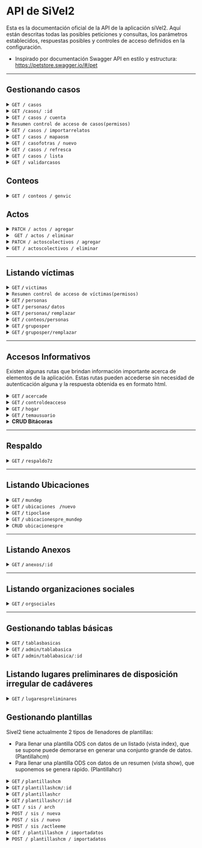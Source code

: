 # API de SiVel2
Esta es la documentación oficial de la API de la aplicación siVel2. Aquí están descritas todas las posibles peticiones y consultas, los parámetros establecidos, respuestas posibles y controles de acceso definidos en la configuración. 
- Inspirado por documentación Swagger API en estilo y estructura: https://petstore.swagger.io/#/pet
------------------------------------------------------------------------------------------

## Gestionando casos 

<details>
 <summary><code>GET / casos</code></summary>

Un usuario puede consumir de la API tanto las generalidades básicas de un conjunto de casos, como también un caso con todos los detalles del mismo.  Esta API está siendo utilizada para el reporte de casos en la aplicación pero igualmente esta siendo consumida por servicios como mapas y reportes completos de informes en planillas. Se puede generar reportes en diferentes formatos: JSON, XRLAT (XML) y HTML..

##### Parámetros

> Filtro avanzado:

> | Parámetro    | Tipo y Accesos                   | Ejemplo	  | 
> |---------------|-----------------------------------|---------------------------------------------------------------------|
> | `:departamento_id`         | Integer / CP / AUT      | Departamento es Cauca: `filtro[departamento_id]=17`
> | `:municipio_id`         |Integer  / CP / AUT      | Municipio es Popayán: `filtro[municipio_id]=46` 
> | `:clase_id`         |Integer / CP / AUT          | Centro Poblado es Puelenje: `filtro[clase_id]=1959`
> | `:fechaini`         |String / CP / AUT       | Fecha de inicio es el 1 de Enero de 2018: `filtro[fechaini]=2018-01-01`
> | `:fechafin`         |String / CP  / AUT      | Fecha final es el 6 de Julio de 2019: `filtro[fechafin]=2019-07-06`
> | `:categoria_id`         |Integer / CP / AUT       | Tipificación es Tortura: `filtro[categoria_id]=12`
> | `:nombres`         |String / CP / AUT        | Nombres de vícitma es Luis Alejandro:  `filtro[nombres]=Luis Alejandro`
> | `:apellidos`         |String / CP / AUT     | Apellidos de víctima es Cruz Lopez:  `filtro[apellidos]=Cruz Lopez`
> | `:sexo`         |String / CP / AUT      |Sexo es masculino: `filtro[sexo]=M`
> | `:rangoedad_id`         |Integer / CP       | Rango de edad es de los 16 a los 25 años: `filtro[rangoedad_id]=2`
> | `:descripcion`         |String / CP / AUT      | Descripción de los hechos es "Descripcion de ejemplo": `filtro[descripcion]=Descripcion de ejemplo`
> | `:sectorsocial_id`         |Integer / CP       | Sector social es campesino: `filtro[sectorsocial_id]=1`
> | `:codigo`         |Integer / CP / AUT      | Los casos con códigos 6000 y 7000: `filtro[codigo]=6000+7000`
> | `:presponsable_id`         |Integer / AUT     | Presunto Responsable es Guerrila: `filtro[presponsable_id]=25` 
> | `:victimacol`         | String / AUT     | Victima colectiva es Primera línea: `filtro[victimacol]=Primera línea`
> | `:rangoedad_id`         |Integer / AUT     | Rango edad es De 0 a 15 Años: `filtro[rangoedad_id]=1`  
> | `:organizacion_id`         |Integer / AUT     | Organización es Campesina: Años : `filtro[organizacion_id]=1`    
> | `:profesion_id`         |Integer / AUT     |Profesión es MÉDICO/A: `filtro[profesion_id]=3` 
> | `:usuario_id`         |Integer / AUT     |El usuario es Alejandro Cruz: `filtro[usuario_id]=3`      
> | `:fechaingini`         |String / AUT     |Casos creados en 2018-01-01 o después : `filtro[usuario_id]=2018-01-01`      
> | `:fechaingfin`         |String / AUT     |Casos creados en 2018-01-01 o antes : `filtro[usuario_id]=2018-01-01`   
> | `:contexto_id`         |Integer / AUT     |El contexto es Proceso judicial: `filtro[contexto_id]=106`   
> | `:contextovictima_id`         |Integer / AUT     |El contexto de víctima es Falso positivo: `filtro[contextovictima_id]=1`  
> | `:orientacionsexual`         |String / AUT     |La orientación sexual es Heterosexual: `filtro[contextovictima_id]=H`                                          
> | `:inc_casoid`         |Integer / AUT     |Incluir la identificación del caso en el reporte: `filtro[inc_casid]=1`  
> | `:inc_fecha`         |Integer / CP / AUT     |Incluir la fecha del caso en el reporte: `filtro[inc_casoid]=1`  
> | `:inc_ubicaciones`         |Integer / CP / AUT     |Incluir las ubicaciones del caso: `filtro[inc_ubicaciones]=1`
> | `:inc_presponsables`         |Integer / CP / AUT     |Incluir los presuntos responsables del caso en el reporte: `filtro[inc_presponsables]=1`    
> | `:inc_tipificacion`         |Integer / CP / AUT     |Incluir la tipificación del caso en el reporte: `filtro[inc_tipificacion]=1`  
> | `:inc_victimas`         |Integer / CP / AUT     |Incluir las víctimas del caso en el reporte: `filtro[inc_victimas]=1`  
> | `:inc_victimacol`         |Integer / AUT     |Incluir las víctimas colectivas del caso en el reporte: `filtro[inc_victimacol]=1`  
> | `:inc_memo`         |Integer / CP / AUT     |Incluir la descripción del caso en el reporte: `filtro[inc_memo]=1`  
> | `:orden`         |Integer / CP / AUT     | los casos se ordenaran según su ubicación: `filtro[orden]=ubicacion` 
Los datos geográficos están disponibles en Internet (busque DIVIPOLA) o en SQL en las fuentes de SIVeL en el archivo datos-geo-col.sql.

Siglas de control de acceso: 
- CP: Consulta pública
- AUT: Usuario autenticado

Esta misma ruta es empleada por SIVeL 2 para los reportes de casos en JSON y XRLAT, lo cual también hay parámetro para especificarlo:
> Formato:
	formato_salida: [html, json, xml] 
	

##### Respuestas

> | código http    | tipo de contenido                     | respuesta                                                          |
> |---------------|-----------------------------------|---------------------------------------------------------------------|
> | `200`         | `application/html;charset=UTF-8` / `application/json;charset=UTF-8` `application/xml;charset=UTF-8`        | Página html / Objeto JSON / Reporte XML  
> | `400`         |Error        | (Bad Request) Los datos enviados son incorrectos o hay datos obligatorios no enviados
> | `401`         | Error        | (Unauthorized) No hay autorización para llamar al servicio
> | `404`         | Error`        | (NotFound) No se encontró información
> | `500`         | Error        | Error en servidor                                                   |

##### Ejemplo cURL

> ```javascript
>  curl -X GET http://nodos.pasosdejesus.org:2400/sivel2/casos.html?filtro[q]=&filtro[departamento_id]=17&filtro[municipio_id]=1152&filtro[clase_id]=&filtro[inc_ubicaciones]=0&filtro[inc_ubicaciones]=1&filtro[orden]=ubicacion&filtro[fechaini]=&filtro[fechafin]=&filtro[inc_fecha]=0&filtro[inc_fecha]=1&filtro[presponsable_id][]=&filtro[inc_presponsables]=0&filtro[inc_presponsables]=1&filtro[inc_tipificacion]=0&filtro[inc_tipificacion]=1&filtro[nombres]=&filtro[apellidos]=&filtro[inc_victimas]=0&filtro[inc_victimas]=1&filtro[sexo]=&filtro[orientacionsexual]=&filtro[rangoedad_id]=&filtro[sectorsocial_id]=&filtro[organizacion_id]=&filtro[profesion_id]=&filtro[victimacol]=&filtro[inc_victimacol]=0&filtro[inc_victimacol]=1&filtro[descripcion]=&filtro[inc_memo]=`application/html;charset=UTF-8` / `application/json;charset=UTF-8` `application/xml;charset=UTF-8``application/html;charset=UTF-8` / `application/json;charset=UTF-8` `application/xml;charset=UTF-8`0&filtro[inc_memo]=1&filtro[conetiqueta1]=true&filtro[etiqueta1]=&filtro[conetiqueta2]=true&filtro[etiqueta2]=&filtro[usuario_id]=&filtro[fechaingini]=&filtro[fechaingfin]=&filtro[codigo]=&filtro[inc_casoid]=0&filtro[inc_casoid]=1&filtro[paginar]=0&filtro[paginar]=1&filtro[disgenera]=reprevista.html&idplantilla=reprevista&formato=html&formatosalida=html&commit=Enviar
> ```
##### Ejemplos de respuestas
- HTML:

	[896](#)

	Enero 16/2001

	DEPARTAMENTO: CAUCA  
	MUNICIPIO: SANTANDER DE QUILICHAO

	Cuatro hombres fueron asesinados en la zona urbana y rural de este municipio, en el cual hay presencia paramilitar y guerrillera.

	  
	Presunto Responsable: SIN INFORMACIÓN  
	  
	VIOLENCIA POLÍTICO SOCIAL  
	Asesinato por Persecución Política  
	  
	ERICK ALFREDO POPO AMU  
	LUIS ALFONSO IBARRA OSPINA  
	MILTON CESAR RESTREPO CAMPO  
	NORBERTO BALANTA FIGUEROA  

	----------

	[1039](#)

	Febrero 01/2001

	DEPARTAMENTO: CAUCA  
	MUNICIPIO: SANTANDER DE QUILICHAO

	Paramilitares de las AUC que se transportaban en motocicletas, portando armas de largo y corto alcance ejecutaron de varios impactos de arma de fuego a cuatro personas. Las víctimas fueron sacadas por la fuerza de sus viviendas y ejecutadas en presencia de sus familiares.

	  
	Presunto Responsable: POLO ESTATAL - AUC  
	  
	VIOLACIONES A LOS DERECHOS HUMANOS  
	Ejecución Extrajudicial por Persecución Política  
	INFRACCIONES AL DIH  
	Homicidio Intencional De Persona Protegida por Personas  
	  
	RAMIRO SANDOVAL MINA - CAMPESINO  
	JOSE ELCIDES CARABALI SANDOVAL - CAMPESINO  
	ASNORALDO CARABALI SANDOVAL - CAMPESINO  
	CARLOS EDUARDO ORTIZ LUCUMI - CAMPESINO
	
- JSON
Para mostrar un reporte JSON de varios casos, se ha optado por solo mostrar algunas generalidades o elementos básicos del caso como lo son:

	- latitud: decimal para sistema de proyección WGS84.

	- longitud: decimal para sistema de proyección WGS84.

	- titulo: Título del caso.

	- fecha: Fecha del caso.
	
	```json
	{
		"896":{"latitud":"3.0133211225242484","longitud":"-76.48676928148937","fecha":"2001-01-16"},
		"1039":{"latitud":"3.0131201235660483","longitud":"-76.48710295521055","fecha":"2001-02-01"}
	}
	```
- XML (Xrlat)
SIVeL 2 mostrará el reporte completo siguiendo el docmuneto DTD ubicado en [http://sincodh.pasosdejesus.org/relatos/relatos-098.dtd](http://sincodh.pasosdejesus.org/relatos/relatos-098.dtd)
	```xml
	<relatos>
		<relato>
			Información del relato...
		</relato>
		<relato>
			Información del relato...
		</relato>
	</relatos>
	```
</details>

<details>
 <summary><code>GET /casos/ :id </code></summary>

##### Parámetro

> | nombre            |  tipo     | tipo de dato      | descripción                         |
> |-------------------|-----------|----------------|-------------------------------------|
> | `id` |  requerido | Integer   | El identificador específico del caso        |

Para conusltar un caso en detalle, SIVeL 2 proporciona los formatos html, json y xrlat (xml). Las rutas de estas vistas se obtienen al agregar la extensión correspondiente al final de  sivel2/casos/id.[extensión]. Para el caso de la extensión JSON. SIVeL 2 responde con los detalles del caso con un objeto JSON con una sola propiedad caso cuyo valor es un objeto con las propiedades:

id: Identificación, titulo: título del caso, hechos: Descripción o memo del caso, fecha, hora, departamento principal, municipio principal, centro_poblado principal, presponsables: un objeto que puede tener varios ítems, uno por presunto responsable, la propiedad de cada uno será la identificación del presunto responsable y su valor será el nombre víctimas: un objeto que puede tener varios ítems, uno por víctima individual del caso, la propiedad de cada uno será la identificación de la víctima y su valor será los nombres de la víctima seguido de un espacio y los apellidos.
##### Respuestas

> | código http   | tipo de contenido                     | respuesta                                                          |
> |---------------|-----------------------------------|---------------------------------------------------------------------|
> | `200`         | `application/html;charset=UTF-8` / `application/json;charset=UTF-8` `application/xml;charset=UTF-8`        | página html  / Objeto JSON / Reporte XML                                                    |
> | `400`         | `application/json`                | `{"code":"400","message":"Bad Request"}`                            |

##### Ejemplo cURL

> ```javascript
>  curl -X GET http://nodos.pasosdejesus.org:2400/sivel2/casos/896
> ```

##### Ejemplos de respuestas
- JSON
```json
{"caso":
  {"id":129,
   "titulo":"aaa",
   "hechos":"En su informe anual sobre la situación de derechos humanos en Colombia, la Oficina del Alto Comisionado de la ONU para este temcurl -X GETa, que actualmente está a cargo de la expresidenta chilena Michelle Bachelet, sostiene que en el 2018 el homicidio aumentó en el 49 por ciento de los municipios y llama la atención sobre la persistencia de los altos niveles de impunidad en este tema.",
   "fecha":"2019-08-05",
   "hora":"6  pm",
   "departamento":"CALDAS",
   "municipio":"PALESTINA",
   "centro_poblado":"CARTAGENA",
   "presponsables":
     [{"id":5,"nombre":"ARMADA"}],
   "victimas":[{"105":"aaa bbb"}]
  }
}
```
- XML
Para el caso de XRLAT sí se presenta un informe detallado del caso en formato xml y se descarga automáticamente en un archivo llamado [id].xrlat
</details>

<details>
 <summary><code>GET / casos / cuenta</code></summary>
 
Trae conteo de casos en un intervalo de fechas. Ruta para poder obtener mediante un arreglo el número total de casos por fecha y por departamento.

##### Parámetros

> | nombre            |  tipo     | tipo de dato      | descripción                         |
> |-------------------|-----------|----------------|-------------------------------------|
> | `fechaini` |  Requerido | String   | Fecha inicial de la cuenta        |
> | `fechafin` |  Requerido | String   | Fecha final de la cuenta        |

##### Respuestas

> | código http   | tipo de contenido                     | respuesta                                                          |
> |---------------|-----------------------------------|---------------------------------------------------------------------|
> | `200`         | `text/json;charset=UTF-8`        | Objeto JSON                                                     |
> | `400`         | `application/json`                | `{"code":"400","message":"Bad Request"}`                            |

##### Ejemplo cURL

> ```javascript
>  curl -X GET http://nodos.pasosdejesus.org:2400/sivel2/casos/cuenta?[fechaini]='2001-01-01'&[fechafin]='2020-06-30'
> ```
##### Ejemplo de respuesta
```json
{
  fecha: "2001-01-01", 
  departamento: "CAUCA", 
  count: "45"
}
```
De esta forma vienen especificados lo objetos para todas las fechas dentro del rango y todos los departamentos. Es obligatorio especificar los parámetros de fecha inicial y fecha final, además si el caso no tiene ubicación, este entrará a sumar en el conteo de esa fecha con departamento nulo.
</details>

 <details>
 <summary><code>Resumen control de acceso de casos</code><code>(permisos)</code></summary>
 
 -  Consulta pública:
	 - Consultar hasta 2000 registros en la API (puede usar los filtros para disminuir el número de registros)
	 - Consultar un caso en formato HTML, JSON y XML
	 - Buscar casos con los parámetros limitados a la consulta pública
	 - Contar casos
 - Usuario autenticado
	 - Consulta listado de casos ilimitado
	 - Consultar un caso en formato HTML, JSON y XML
	 - Buscar casos con los parámetros para usuario autenticado
	 -  Contar casos
- Usuario autenticado como observador u operador sin grupo:
	- Refrescar casos
	- No puede crear un nuevo caso
	- Leer un caso
	- Cambiar etiquetas de un caso
- Usuario con grupo observador parte casos:
	- Mostrar y leer un caso 
- Usuario operador analista de casos:
	- Leer un caso
	- Crear un caso
	- Editar y actualizar un caso
	- Eliminar un caso
	- Refrescar un caso
- Usuario con rol administrador:
	- Todos los permisos de gestionar casos
</details>

<details>
 <summary><code>GET / casos / importarrelatos</code></summary>

Ruta utilizada para acceder a la vista de importación de relatos.

##### Ejemplo url
> ```javascript
>  curl -X GET http://nuevo.nocheyniebla.org:3400/sivel2/casos/importarrelatos"
> ```

##### Ejemplo de respuestas
La respuesta es una página HTML con un formulario que te permite seleccionar el archivo de relatos que desea importar

##### Control de Acceso
Únicamente pueden importar relatos usuarios autenticados con rol administrador. 
 </details>

<details>
 <summary><code>GET / casos / mapaosm </code></summary>

Ruta utilizada para acceder a la vista del mapa de casos de Open Street Map.
##### Parámetros 
fechaini: String, fecafin: String, departamento_id: integer, categoria_id: integer, presponsable_id: integer

##### Ejemplo url
> ```javascript
>  curl -X GET http://nuevo.nocheyniebla.org:3400/sivel2/casos/mapaosm"
> ```

##### Ejemplo de respuestas
La respuesta es una página HTML con un mapa que te permite visualizar los casos a través de marcadores con la longitud y latitud de la ubicación principal del caso. 

##### Control de Acceso
Cualquier usuario autenticado puede acceder a casos mapaosm.  
 </details>

<details>
 <summary><code>GET / casofotras / nuevo</code></summary>

Ruta utilizada para crear un registro de sivel2_gen_casofotra para el caso que recibe por parámetro caso_id. Pone valores simples en los casos requeridos.

##### Parámetros 
caso_id: integer
##### Ejemplo url
> ```javascript
>  curl -X GET http://nuevo.nocheyniebla.org:3400/sivel2/casofotras/nuevo?caso_id=1365"
> ```

##### Ejemplo de respuestas
Las respuestas pueden ser en JS, JSON y HTML y retornan el identificador del nuevo registro de casofotra creado

##### Control de Acceso
Únicamente pueden eliminar actos colectivos usuarios autenticados con rol administrador y con rol operador perteneciente a grupo analista de casos.
 </details>

<details>
 <summary><code>GET / casos / refresca</code></summary>

Ruta utilizada para refrescar el listado de casos existentes.

##### Ejemplo url
> ```javascript
>  curl -X GET http://nuevo.nocheyniebla.org:3400/sivel2/casos/refresca"
> ```

##### Ejemplo de respuestas
La respuesta es una página HTML y con el mensaje de éxito "Listado de Casos refrescado" con fecha y hora de la acción.

##### Control de Acceso
Únicamente pueden refrescar el listado de casos los usuarios autenticados con rol administrador y con rol operador perteneciente a grupo analista de casos.
 </details>

<details>
 <summary><code>GET / casos / lista</code></summary>

Ruta utilizada para listar ubicaciones según parámetro de tabla que puede ser departamento, municipio o clase.

##### Ejemplo url
> ```javascript
>  curl -X GET http://nuevo.nocheyniebla.org:3400/sivel2/casos/lista?tabla="departamento"&id_pais=170
> ```

##### Ejemplo de respuestas
La respuesta es una página HTML y con el listado de ubicaciones según los parámetros establecidos.

##### Control de Acceso
Únicamente pueden refrescar el listar, usuarios autenticados con rol administrador y con rol operador perteneciente a grupo analista de casos.
 </details>

<details>
 <summary><code>GET / validarcasos</code></summary>

Ruta utilizada para validar casos existentes, es un reporte de validaciones realizadas para verificar coherencia en los datos según el memo, fechas. ubicaciones, etc. 

##### Ejemplo url
> ```javascript
>  curl -X GET http://nuevo.nocheyniebla.org:3400/sivel2/validarcasos
> ```

##### Ejemplo de respuestas
La respuesta es una página HTML y con el reporte de validaciones.

##### Control de Acceso
Únicamente pueden acceder a validarcasos usuarios autenticados con rol administrador y con rol operador perteneciente a grupo analista de casos.
 </details> 

## Conteos 
<details>
 <summary><code>GET / conteos / genvic</code></summary>

Ruta utilizada para listar ubicaciones según parámetro de tabla que puede ser departamento, municipio o clase.

##### Ejemplo url
> ```javascript
>  curl -X GET http://nuevo.nocheyniebla.org:3400/sivel2/conteos/genvic
> ```

##### Ejemplo de respuestas
La respuesta es una página HTML 

##### Control de Acceso
Únicamente puede realizar esta petición un usuario autenticado con rol administrador y con rol operador perteneciente a grupo analista de casos.
 </details>

## Actos 
<details>
 <summary><code>PATCH / actos / agregar</code></summary>

Ruta utilizada para agregar actos dentro de la creación de un caso, actualmente no puede ser utilizada externamente del formulario de casos, sin embargo están establecidos permisos específicos para hacer uso del método.

##### Parámetros 
Sivel2Gen::Acto(id_presponsable: integer, id_categoria: integer, id_persona: integer, id_caso: integer, created_at: datetime, updated_at: datetime, id: integer)
##### Control de Acceso
Únicamente pueden crear actos usuarios autenticados con rol administrador y con rol operador perteneciente a grupo analista de casos.

 </details>
<details>
 <summary><code> GET / actos / eliminar</code></summary>

Ruta utilizada para eliminar actos dentro de la creación de un caso, actualmente no puede ser utilizada externamente del formulario de casos, sin embargo están establecidos permisos específicos para hacer uso del método.

##### Parámetros 
id_acto: integer
##### Control de Acceso
Únicamente pueden eliminar actos usuarios autenticados con rol administrador y con rol operador perteneciente a grupo analista de casos.
</details>
 
<details>
 <summary><code>PATCH / actoscolectivos / agregar</code></summary>

Ruta utilizada para agregar actos colectivos dentro de la creación de un caso, actualmente no puede ser utilizada externamente del formulario de casos, sin embargo están establecidos permisos específicos para hacer uso del método.

##### Parámetros 
Sivel2Gen::Actocolectivo(id_presponsable: integer, id_categoria: integer, id_grupoper: integer, id_caso: integer, created_at: datetime, updated_at: datetime, id: integer)

##### Control de Acceso
Únicamente pueden crear actos colectivos usuarios autenticados con rol administrador y con rol operador perteneciente a grupo analista de casos.

 </details>
<details>
 <summary><code>GET / actoscolectivos / eliminar</code></summary>

Ruta utilizada para eliminar actos colectivos dentro de la creación de un caso, actualmente no puede ser utilizada externamente del formulario de casos, sin embargo están establecidos permisos específicos para hacer uso del método.

##### Parámetros 
id_actocolectivo: integer

##### Control de Acceso
Únicamente pueden eliminar actos colectivos usuarios autenticados con rol administrador y con rol operador perteneciente a grupo analista de casos.

</details>


------------------------------------------------------------------------------------------
## Listando víctimas 

<details>
 <summary><code>GET</code> <code><b>/</b></code> <code>victimas</code></summary>

##### Parámetros

> Filtro avanzado:

> | Parámetro    | Tipo y Accesos                   | Ejemplo	  | 
> |---------------|-----------------------------------|---------------------------------------------------------------------|
> | `:busid_caso`         | Integer / CP / AUT      | Víctimas en caso 154: `filtro[busid_caso]=154`
> | `:busfecha_caso_localizadaini`         |String  / AUT      |Fecha de inicio es el 1 de Enero:  `filtro[busfecha_caso_localizadaini]=2018-01-01`
> | `:busfecha_caso_localizadafin`         |String  / AUT      |Fecha de fin es el 31 de Enero:  `filtro[busfecha_caso_localizadafin]=2018-01-31`
> | `:busubicacion_caso`         |String / AUT       | Ubicación de caso de víctima es Caldas: `filtro[busubicacion_caso]=CALDAS`
> | `:busnombre`         |String / AUT        | Nombres de vícitma es Luis Alejandro:  `filtro[busnombre]=Luis Alejandro`
> | `:buspconsolidado_x`         |String / CP / AUT     | Incluir categoría de violencia x:  `filtro[buspconsolidado_x]=Si`
El último parámetros se remplaza x por un número cualqueira de identificación de la tabla siel2_gen_pconsolidado, pudiendo así filtrar según las opciones: Si, No y Todos

Siglas de control de acceso: 
- AUT: Usuario autenticado

La respuesta a esta petición es un reporte html de casos por víctima, donde aparece la información en las columnas: Id caso, Fecha, Ubicación, Víctima, Cada categoría de violencia, nombres de presuntos responsables del caso, ids de presuntos responsables caso 
	

##### Respuestas

> | código http    | tipo de contenido                     | respuesta                                                          |
> |---------------|-----------------------------------|---------------------------------------------------------------------|
> | `200`         | `application/html;charset=UTF-8` / `application/json;charset=UTF-8` `application/xml;charset=UTF-8`        | Página html / Objeto JSON / Reporte XML  
> | `400`         |Error        | (Bad Request) Los datos enviados son incorrectos o hay datos obligatorios no enviados
> | `401`         | Error        | (Unauthorized) No hay autorización para llamar al servicio
> | `404`         | Error`        | (NotFound) No se encontró información
> | `500`         | Error        | Error en servidor                                                   |

##### Ejemplo cURL

> ```javascript
>  curl -X GET http://rbd.nocheyniebla.org:3400/sivel2/victimas?filtro[busid_caso]=&filtro[busfecha_caso_localizadaini]=&filtro[busfecha_caso_localizadafin]=&filtro[busubicacion_caso]=&filtro[busnombre]=Juan&filtro[buspconsolidado_1]=Si&filtro[buspconsolidado_2]=Todos&filtro[buspconsolidado_3]=Todos&filtro[buspconsolidado_4]=Todos&filtro[buspconsolidado_5]=Todos&filtro[buspconsolidado_6]=Todos&filtro[buspconsolidado_7]=Todos&filtro[buspconsolidado_8]=Todos&filtro[buspconsolidado_9]=Todos&filtro[buspconsolidado_10]=Todos&filtro[buspconsolidado_11]=Todos&filtro[buspconsolidado_12]=Todos&filtro[buspconsolidado_13]=Todos&filtro[buspconsolidado_14]=Todos&filtro[buspconsolidado_15]=Todos&filtro[buspconsolidado_16]=Todos&filtro[buspconsolidado_17]=Todos&filtro[buspconsolidado_18]=Todos&filtro[buspconsolidado_19]=Todos&filtro[buspconsolidado_20]=Todos&filtro[buspconsolidado_21]=Todos&filtro[buspconsolidado_22]=Todos&filtro[buspconsolidado_23]=Todos&filtro[buspconsolidado_24]=Todos&filtro[buspconsolidado_25]=Todos&filtro[buspconsolidado_26]=Todos&filtro[buspconsolidado_27]=Todos&filtro[buspconsolidado_28]=Todos&filtro[buspconsolidado_29]=Todos&filtro[buspconsolidado_30]=Todos&filtro[buspconsolidado_31]=Todos&filtro[buspconsolidado_32]=Todos&filtro[buspconsolidado_129]=Todos&filtro[buspconsolidado_130]=Todos&filtro[buspconsolidado_131]=Todos&filtrar=Filtrar&filtro[disgenera]=
> ```
##### Ejemplos de respuestas
- HTML:

	![enter image description here](https://github.com/alejocruzrcc/sivel2/blob/img-victimas/doc/imagenes/victimashtml.png)
	
	
- JSON
Para mostrar un reporte JSON de varias víctimas, se ha optado por solo mostrar algunas generalidades o elementos básicos de la víctima como lo son:

	- id_persona: identificador de la persona, tabla sip_persona a la que pertenece la víctima.

	- id_caso: identificador del caso al cual pertenece la víctima.

	- hijos: número de hijos de la víctima.

	- id_profesion: identificación de la tabla sivel2_gen_profesion de la profesión que tiene la vćitima.
	- id_rangoedad: identificación de la tabla sivel2_gen_rangoedad a la cual pertenece el rango de edad de la víctima
	- id_filiacion: identificación de la filiación política de la víctima.
	- id_sectorsocial: identificación del sector social de la víctima
	- id_organizacion: identificiación de la organización a la cual pertenece la víctima
	- id_vinculoestado: identificación del vínculo con el estado que tiene la víctima
	- organizacionarmada: Organización armada a la que pertenece la víctima
	- anotaciones: anotaciones sobre la víctima
	- id_etnia: identificación de la etnia de la víctima
	- id_iglesia: identificación de la iglesia de la víctima
	- orientacionsexual: Orientación sexual de la víctima
	
	```json
	[{"id_persona":326,"id_caso":932,"hijos":null,"id_profesion":22,"id_rangoedad":4,"id_filiacion":10,"id_sectorsocial":15,"id_organizacion":16,"id_vinculoestado":38,"organizacionarmada":35,"anotaciones":"","id_etnia":1,"id_iglesia":1,"orientacionsexual":"S","created_at":"2020-07-23T16:10:57.041-05:00","updated_at":"2020-07-23T16:11:28.060-05:00","id":246}]
	```
</details>

<details>
 <summary><code>Resumen control de acceso de víctimas</code><code>(permisos)</code></summary>
 
 -  Consulta pública:
	 - No es posible consultar información de víctimas en la consulta pública
 - Usuario autenticado observador o sin grupo:
	 - Consulta listado de víctimas formato HTML, y JSON 
	 - Buscar víctimas con los parámetros del filtro
- Usuario operador analista de casos:
	- Listar víctimas
	- Buscar víctimas por filtro
	- Crear víctimas
	- Editar y actualizar víctimas en casos
	- Eliminar víctimas en caso
- Usuario con rol administrador:
	- Todos los permisos de gestionar las víctimas
</details>

<details>
 <summary><code>GET</code> <code><b>/</b></code> <code>personas</code></summary>

##### Parámetros

> Filtro avanzado:

> | Parámetro    | Tipo y Accesos                   | Ejemplo	  | 
> |---------------|-----------------------------------|---------------------------------------------------------------------|
> | `:busid`         | Integer / AUT      | Persona con id 145: `filtro[busid]=145`
> | `:busnombres`         |String  / AUT      |Nombre de persona es Alejandro:  `filtro[busnombres]=Alejandro`
> | `:busapellidos`         |String  / AUT      |Apellido de persona es Cruz  `filtro[busapellidos]=Cruz`
> | `:bussexo`         |String / AUT       | Sexo de persona es masculino: `filtro[bussexo]=M`
> | `:busnumerodocumento`         |String / AUT        |Número de documento de persona es 123456789:  `filtro[busnumerodocumento]=123456789`

Siglas de control de acceso: 
- AUT: Usuario autenticado

La respuesta a esta petición es un reporte HTML y JSON de las personas con los parámetros. 
	

##### Respuestas

> | código http    | tipo de contenido                     | respuesta                                                          |
> |---------------|-----------------------------------|---------------------------------------------------------------------|
> | `200`         | `application/html;charset=UTF-8` / `application/json;charset=UTF-8` `application/xml;charset=UTF-8`        | Página html / Objeto JSON / Reporte XML  
> | `400`         |Error        | (Bad Request) Los datos enviados son incorrectos o hay datos obligatorios no enviados
> | `401`         | Error        | (Unauthorized) No hay autorización para llamar al servicio
> | `404`         | Error`        | (NotFound) No se encontró información
> | `500`         | Error        | Error en servidor                                                   |

##### Ejemplo cURL

> ```javascript
>  curl -X GET http://rbd.nocheyniebla.org:3400/sivel2/personas?filtro[busid]=&filtro[busnombres]=Alejandro&filtro[busapellidos]=Cruz&filtro[bussexo]=S&filtro[busnumerodocumento]=123456789&filtrar=Filtrar
> ```
##### Ejemplos de respuestas
- JSON
Para mostrar un reporte JSON de varias víctimas, se ha optado por solo mostrar algunas generalidades o elementos básicos de la víctima como lo son:

	- id: identificador de la persona.
	- nombres: nombres de la persona.
	- apellidos: apellidos de la persona.
	- anionac: Año de nacimiento
	- mesnac: Mes de nacimiento
	- dianac: Día de nacimiento
	- numerodocumento: Número de documento
	- id_pais: Identificación del país de nacimiento
	- id_departamento: Identificación del departamento de nacimiento
	- id_municipio: Identificación del municipio de nacimiento
	- id_clase: Identificación del centro poblado de nacimiento
	
	```json
	[{"id":253110,"nombres":"Alejo","apellidos":"Cruz","anionac":1998,"mesnac":3,"dianac":5,"sexo":"S","numerodocumento":"104524","created_at":"2021-06-22T10:09:25.262-05:00","updated_at":"2021-06-22T10:09:25.262-05:00","id_pais":170,"nacionalde":null,"tdocumento_id":1,"id_departamento":null,"id_municipio":null,"id_clase":null}]
	```
</details>


<details>
 <summary><code>GET</code> <code><b>/</b></code> <code>personas</code><code><b>/</b></code> <code>datos</code></summary>
 
 Esta API permite traer datos de una persona organizado en un objeto JSON con los valores de id, nombres, apellidos, tipo de documento, numero de documento, sexo y fecha de nacimiento. Además si está autocompletando una persona de orgsocial persona agrega los campos de cargo y correo correspondiente.
 
##### Parámetros
Esta api recibe dos parámetros, uno obligatorio id_persona que es la identificación de la persona en la tabla sip_persona y otro parámetro opcional ac_orgsocial_persona con algún valor, cuando la persona hace parte de alguna organización social.  

El único formato de respuesta establecido es Json. 
##### Ejemplo cURL

> ```javascript
>  curl -X GET http://nuevo.nocheyniebla.org:3400/sivel2/personas/datos.json?id_persona=253262&ac_orgsocial_persona=1
> ```

##### Ejemplos de respuestas
```json
	{"id":253262,"nombres":"Luis Alejandro","apellidos":"Cruz Ordoñez","sexo":"M","tdocumento":"CC","numerodocumento": "1061769227","dianac": 16,"mesnac": 04,"anionac": 1994}
```
##### Control de acceso 
Para consumir esta API se manejan los mismo permisos establecidos para /personas
</details>

<details>
 <summary><code>GET</code> <code><b>/</b></code> <code>personas</code><code><b>/</b></code> <code>remplazar</code></summary>
 
 Esta API permite remplazar personas en la tabla víctimas de caso. Más especificamente verifica y si la persona asociada a la victima corresponde con  una persona dada, si ya existe se obtiene un mensaje "Ya existe esa persona en el caso" y sino se hace el remplazo correspondiente guardando los valores de la víctima. 
 
##### Parámetros
Esta api recibe dos parámetros requeridos obligatorios: d_persona que es la identificación de la persona en la tabla sip_persona y otro parámetro opcional ac_orgsocial_persona con algún valor, cuando la persona hace parte de alguna organización social.  

El único formato de respuesta establecido es Json. 
##### Ejemplo cURL

> ```javascript
>  curl -X GET http://nuevo.nocheyniebla.org:3400/sivel2/personas/remplazar?id_persona=94531&id_victima=98690```

##### Ejemplos de respuestas
Mensaje de ya existencia, o No layout correspondiente cuando se hace el remplazo 
##### Control de acceso 
Para esta ruta se manejan los mismo permisos establecidos para /personas
</details>

<details>
 <summary><code>GET</code> <code><b>/</b></code> <code>conteos/personas</code><code></code></summary>

Trae conteo demográfico de víctimas
Se ha construido también una ruta para poder obtener el número total de víctimas (personas individuales) en un intervalo de fechas con filtros especializados y de desagregación.
Los parámetros de del filtro iniciales son las fechas tal como se especifica a continuación:
##### Parámetros

> | nombre            |  tipo     | tipo de dato      | descripción                         |
> |-------------------|-----------|----------------|-------------------------------------|
> | `fechaini` |  Requerido | String   | Fecha inicial de la cuenta        |
> | `fechafin` |  Requerido | String   | Fecha final de la cuenta        |

Adicionalmente hay 10 criterios diferentes por los cuales es posible desagregar el conteo. Este se especifica en el parámetro "segun" por ejemplo:
> ```javascript
>  filtro[segun]=AÑO DE NACIMIENTO
>   ```
##### Parámetros desagregación (segun)

> | nombre            |  tipo     | tipo de dato      | descripción                         |
> |-------------------|-----------|----------------|-------------------------------------|
> | `AÑO DE NACIMIENTO` |  Requerido | String   | Año de nacimiento de la persona      |
> | `ETNIA` |  Requerido | String   | Etnia de la tabla víctima        |
> | `FILIACIÓN` |  Requerido | String   | Filiación política de la víctima|
> | `MES CASO` |  Requerido | String   | Mes del caso|
> | `ORGANIZACIÓN` |  Requerido | String   | Organización a la que pertenece la víctima|
> | `PROFESIÓN` |  Requerido | String   | Profesión de la víctima|
> | `RANGO DE EDAD` |  Requerido | String   | Rango de edad de la víctima|
> | `SECTOR SOCIAL` |  Requerido | String   | Sector social de la víctima|
> | `SEXO` |  Requerido | String   | Sexo de la persona |
> | `VINCULO CON EL ESTADO` |  Requerido | String   | Vínculo con el estado|

Además de dos filtros especializados por los cuales de puede expandir el conteo: Departamento y Municipio. Lugares geográficas de nacimiento de las víctimas asociadas mediante las tablas sip_departamento y sip_municipio respectivamente. El parámetro es booleano y se representa de la siguiente forma: 
> ```javascript
> filtro[departamento]=1
> ```
> ```javascript
> filtro[municipio]=1
> ```

##### Respuestas

> | código http   | tipo de contenido                     | respuesta                                                          |
> |---------------|-----------------------------------|---------------------------------------------------------------------|
> | `200`         | `text/html;charset=UTF-8`        | Status: ok. Página html                           |
> | `400`         | `application/html`                |  Bad Request   |

##### Ejemplo cURL

> ```javascript
>  curl -X GET http://rbd.nocheyniebla.org:3400/sivel2/conteos/personas?filtro[fechaini]=01/Ene/2000&filtro[fechafin]=31/Ene/2021&filtro[segun]=VÍNCULO CON EL ESTADO&filtro[departamento]=1&filtro[municipio]=0&commit=Contar
> ```
##### Ejemplo de respuesta
La respuesta es una tabla html en donde la primera columna es el criterio de desagregación, la segunda y tercera el filtro de geolocalización (departamento y/o municipio) y la última el número de las víctimas por fila. 
![enter image description here](https://github.com/alejocruzrcc/sivel2/blob/img-victimas/doc/imagenes/conteo_personas.png)

##### Control de acceso
Actualmente, cualquier usuario autenticado con cualquiera de los tres roles (Administrador, Directivo y Operador), puede realizar el conteo demográfico de las víctimas. Un usuario desde la consulta web pública o sin autenticarse no puede realizar el conteo. 
 </details>

<details>
 <summary><code>GET</code> <code><b>/</b></code> <code>gruposper</code></summary>

Para consumir los grupos de personas existentes en la aplicación, esta dispuesta esta ruta. Esta trae registros asociados al modelo Sip::Grupoper.
La estructura de los datos está dada por un objetos con dos propiedades: value, que es el nombre del grupo de personas e id, que es la identificación del grupo de personas. 

##### Parámetros
Es necesario fijar un parámetro en la ruta denominado "term",  que es usado también en autocompletación. Este es un string que va a buscar los grupos de personas que en su nombre contengan este valor.

El único formato de respuesta establecido es Json. 

##### Control de Acceso
Cualquier persona autenticada puede acceder a este recurso.
No disponible para consulta pública

##### Ejemplo cURL

> ```javascript
>  curl -X GET http://nuevo.nocheyniebla.org:3400/sivel2/gruposper.json?term='Cauca'
> ```
##### Ejemplos de respuestas

```json	
{"value":"5 ORGANIZACIONES SOCIALES DEL CAUCA","id":63971},{"value":"ALCALDES MUNICIPALES CAUCA","id":69038}
```
</details>

<details>
 <summary><code>GET</code> <code><b>/</b></code> <code>gruposper/remplazar</code></summary>

Para listar y buscar grupo de personas existentes en la aplicación, esta dispuesta esta ruta. Esta trae registros asociados al modelo Sip::Grupoper.
La estructura de los datos está dada por un objetos con dos propiedades: value, que es el nombre del grupo de personas e id, que es la identificación del grupo de personas. 

##### Parámetros
Es necesario asignar dos parámetros: id_grupoper que hace referencia a la identificación del grupo de persona e id_victimacolectiva que hace referncia a la identificación de la víctima colectiva.  Esto buscará el grupo de persona correspondiente y  mostrará los casos en los que aparece dicho grupo.

El único formato de respuesta establecido es HTML. 

##### Control de Acceso
No disponible para consulta pública.
No disponible para un autenticado como observador de casos
No disponible para un autenticado sin grupo
No disponible para un autenticado con grupo por partes
Disponible para un autenticado operador analista de casos
Disponible para administrador

##### Ejemplo cURL

> ```javascript
>  curl -X GET http://nuevo.nocheyniebla.org:3400/sivel2/gruposper/remplazar?id_grupoper=71573&id_victimacolectiva=14796
> ```
##### Ejemplos de respuestas

Nombre:  * COMUNIDAD INDIGENA
Anotaciones:
Casos en los que aparece: 18107
</details>

  ------------------------------------------------------------------------------------------
 
## Accesos Informativos

Existen algunas rutas que brindan información importante acerca de elementos de la aplicación. Estas rutas pueden accederse sin necesidad de autenticación alguna y la respuesta obtenida es en formato html. 

<details>
 <summary><code>GET</code> <code><b>/</b></code> <code>acercade</code></summary>
 
 Esta ruta permite acceder a la información general de la aplicación suministrada en formato de texto, información de dominios, financiadores, colaboradores. Dispuesta para autenticados y no autenticados. No recibe parámetros adicionales y su único formato es HTML
 </details>
 
<details>
 <summary><code>GET</code> <code><b>/</b></code> 
 <code>controldeacceso</code></summary>
  
Esta ruta permite acceder a la información general sobre los controles de acceso según los roles de los usuarios, está suministrada en una tabla formato de texto. Ruta dispuesta para autenticados y no autenticados. No recibe parámetros adicionales y su único formato es HTML
 </details>

<details>
 <summary><code>GET</code> <code><b>/</b></code> 
 <code>hogar</code></summary>
  
Esta ruta permite acceder a la página principal de la aplicación (index). Ruta que actualmente es equivalente a acceder a la ruta relativa. Accesible para autenticados y no autenticados. No recibe parámetros adicionales y su único formato es HTML
 </details>

<details>
 <summary><code>GET</code> <code><b>/</b></code> 
 <code>temausuario</code></summary>
  
Esta ruta permite acceder a la información general sobre los controles de acceso según los roles de los usuarios, está suministrada en una tabla formato de texto. Ruta dispuesta para autenticados y no autenticados. No recibe parámetros adicionales y su único formato es HTML.
##### Ejemplo de respuesta:
```json	
{"fondo":"#ffffff","color_fuente":"#000000","color_flota_subitem_fuente":"#266dd3","color_flota_subitem_fondo":"#ffffff","nav_ini":"#95c4ff","nav_fin":"#266dd3","nav_fuente":"#ffffff","fondo_lista":"#95c4ff","btn_primario_fondo_ini":"#0088cc","btn_primario_fondo_fin":"#0044cc","btn_primario_fuente":"#ffffff","btn_peligro_fondo_ini":"#ee5f5b","btn_peligro_fondo_fin":"#bd362f","btn_peligro_fuente":"#ffffff","btn_accion_fondo_ini":"#ffffff","btn_accion_fondo_fin":"#e6e6e6","btn_accion_fuente":"#000000","alerta_exito_fondo":"#dff0d8","alerta_exito_fuente":"#468847","alerta_problema_fondo":"#f8d7da","alerta_problema_fuente":"#721c24"}
```

 </details>

<details>
 <summary><b>CRUD Bitácoras</b></summary>

Permite la gestión de la tabla bitácoras perteneciente al motor Sip. Es una tabla cuyos registros son acciones las acciones realizadas por usuarios dentro de la aplicación 
<details>
 <summary><code>GET / bitacoras / :id</code></summary>

Permite acceder a listado de bitácoras en formato HTML y JSON. 
##### Parámetros

> | nombre            |  tipo     | tipo de dato      | descripción                         |
> |-------------------|-----------|----------------|-------------------------------------|
> | `filtro[busid]` | Opcional | Entero | Filtro identificación de caso.


##### Control de Acceso
Un usuario administrador puede ver todos los registros de bitácoras.
Un usuario con rol operador, podrá ver sus propios registros.

##### Ejemplo cURL

> ```javascript
>  curl -X GET http://nuevo.nocheyniebla.org:3400/sivel2/bitacoras?utf8=✓&filtro[busid]=2358&commit=Enviar
> ``` 
##### Ejemplos de respuestas
```json	
[{"id":2388,"fecha":"2021-12-07T16:33:08.000-05:00","ip":"191.102.196.90","usuario_id":10080,"url":"http://nuevo.nocheyniebla.org:3400/sivel2/casos","params":"{\"controller\"=\u003e\"sivel2_gen/casos\", \"action\"=\u003e\"index\"}","modelo":"Sivel2Gen::Caso","modelo_id":0,"operacion":"listar","detalle":"{}","created_at":"2021-12-07T16:33:08.697-05:00","updated_at":"2021-12-07T16:33:08.697-05:00"},{"id":2383,"fecha":"2021-12-07T11:48:33.000-05:00","ip":"191.102.197.42","usuario_id":10080,"url":"http://nuevo.nocheyniebla.org:3400/sivel2/casos/15","params":"{\"controller\"=\u003e\"sivel2_gen/casos\", \"action\"=\u003e\"show\", \"id\"=\u003e\"159968\"}","modelo":"Sivel2Gen::Caso","modelo_id":159968,"operacion":"presentar","detalle":"{}","created_at":"2021-12-07T11:48:33.458-05:00","updated_at":"2021-12-07T11:48:33.458-05:00"}]
```

</details>

<details>
 <summary><code>POST / bitacoras </code></summary>
 
Permite crear registro de bitácoras por parte de un usuario siempre y cuando el usuario_id de la bitácora sea el identificador del usuario creador. Un usuario administrador si podra crear la bitácora con cualquier valor para los parámetros. 

##### Parámetros
Parameters: {"authenticity_token"=>"[FILTERED]", "bitacora"=>{"fecha(3i)"
=>"7", "fecha(2i)"=>"12", "fecha(1i)"=>"2021", "fecha(4i)"=>"18", "fecha(5i)"=>"51", "ip"=>"127.0.0.1", "usuario_id"=>"", "url"=>"lkjpijp", "modelo"=> "Sivel2Gen::Caso", "modelo_id"=>"47", "operacion"=>"listar", "detalle"=>"{nombre: }", "params"=>""}, "commit"=>"Crear"}

</details>

<details>
 <summary><code>GET / bitacoras / nueva</code></summary>

Vista para acceder a formulario de nueva bitácora, responde con un HTML para ingresar la información de la nueva bitácora. Esta vista solo puede ser accedida por un usuario autenticado y con rol administrador.
</details>

<details>
 <summary><code>GET / bitacoras / :id / edita</code></summary>

Vista para acceder a formulario de edición de bitácora, responde con un HTML para ingresar la información de la bitácora la cual se desea editar. En la ruta se especifica el identificador de dicha bitácora. Esta vista solo puede ser accedida por un usuario autenticado y con rol administrador para el caso de cualquier bitácora; y como un usuario con rol operador y con grupo analista de casos para el caso de que la bitácora tenga su campo usuario_id tenga la identificación del usuario editor.

</details>

<details>
 <summary><code>GET / bitacoras / :id</code></summary>

Vista para acceder a la vista de registro de una bitácora, responde con un HTML con la información de la bitácora especificada en la ruta a través de su identificador. Esta vista solo puede ser accedida por:
Un usuario autenticado y con rol administrador para el caso de cualquier bitácora
Un usuario operador con o sin grupo para el caso de que la bitácora tenga su campo usuario_id tenga la identificación del usuario editor.

</details>

<details>
 <summary><code>PATCH / bitacoras / :id</code></summary>
 
Actualizar una parte de un registro de bitácora según parámetros de edición. Esta acción solo podrá ser realizada por un usuario administrador para cualquier registro y por un usuario con rol operador y con grupo analista de casos para el caso de que la bitácora tenga su campo usuario_id tenga la identificación del usuario editor.
</details>

<details>
 <summary><code>PUT / bitacoras / :id</code></summary>

Actualizar completamente un registro de bitácora según parámetros de edición. Esta acción solo podrá ser realizada por un usuario administrador para cualquier registro y por un usuario con rol operador y con grupo analista de casos para el caso de que la bitácora tenga su campo usuario_id tenga la identificación del usuario editor.
</details>

<details>
<summary><code>DELETE / bitacoras / :id</code></summary>

Eliminar completamente un registro de bitácora especificando su identificación en la ruta. Esta acción solo podrá ser realizada por un usuario administrador para cualquier registro y por un usuario con rol operador y con grupo analista de casos para el caso de que la bitácora tenga su campo usuario_id tenga la identificación del usuario editor.
</details>

</details>

------------------------------------------------------------------------------------------
 
## Respaldo
<details>
 <summary><code>GET</code> <code><b>/</b></code> <code>respaldo7z</code></summary>

Esta ruta permite acceder a la vista de nuevo respaldo. Una página html donde se puede obtener un respaldo especificando una clave de cifrado.

##### Parámetros
No espera parámetros para acceder a la ruta

##### Control de Acceso
Solamente un administrador tiene permisos para acceder a la ruta y para realizar un respaldo (GET y POST)

##### Ejemplo cURL

> ```javascript
>  curl -X GET http://nuevo.nocheyniebla.org:3400/sivel2/respaldo7zterm="villa"
> ``` 

</details>

------------------------------------------------------------------------------------------
## Listando Ubicaciones
<details>
 <summary><code>GET</code> <code><b>/</b></code> <code>mundep</code></summary>

Es posible obtener un listado de ubicaciones en el formato de departamento y municipio. Esta trae registros asociados al modelo Sip::Ubicacion re construido en dicho formato ejemplo: "SANTANDER DE QUILICHAO / CAUCA".
La estructura de los datos está dada por un objetos con dos propiedades: label, que es el nombre de la ubicacion y value que equivale a la identificación de dicha ubicación. 

##### Parámetros
Es necesario fijar un parámetro en la ruta denominado "term",  que es usado también en autocompletación. Este es un string que va a buscar entre todos los nombres de las ubicaciones alguna coincidencia.

El único formato de respuesta establecido es Json. 

##### Control de Acceso
Cualquier persona autenticada o sin autenticar puede acceder a esta consulta.

##### Ejemplo cURL

> ```javascript
>  curl -X GET http://nuevo.nocheyniebla.org:3400/sivel2/mundep.json?term="villa"
> ```
##### Ejemplos de respuestas

```json	
{"label":"VILLA CARO / NORTE DE SANTANDER","value":54871},{"label":"VILLA DE LEYVA / BOYACÁ","value":15407},{"label":"VILLA DE SAN DIEGO DE UBATÉ / CUNDINAMARCA","value":25843},{"label":"VILLA DEL ROSARIO / NORTE DE SANTANDER","value":54874},{"label":"VILLA RICA / CAUCA","value":19845},{"label":"VILLAGARZÓN / PUTUMAYO","value":86885},{"label":"VILLAGÓMEZ / CUNDINAMARCA","value":25871},{"label":"VILLAHERMOSA / TOLIMA","value":73870},{"label":"VILLAMARÍA / CALDAS","value":17873},{"label":"VILLANUEVA / BOLÍVAR","value":13873},{"label":"VILLANUEVA / CASANARE","value":85440},{"label":"VILLANUEVA / LA GUAJIRA","value":44874},{"label":"VILLANUEVA / SANTANDER","value":68872},{"label":"VILLAPINZÓN / CUNDINAMARCA","value":25873},{"label":"VILLARRICA / TOLIMA","value":73873},{"label":"VILLAVICENCIO / META","value":50001},{"label":"VILLAVIEJA / HUILA","value":41872},{"label":"VILLETA / CUNDINAMARCA","value":25875}
```
 </details>
<details>
 <summary><code>GET</code> <code><b>/</b></code> <code>ubicaciones </code> <code><b>/</b></code><code>nuevo</code></summary>

Crea un nuevo registro para la tabla ubicaciones para el caso que recibe por parámetro a través de caso_id.

Si no se especifica ningún parámetro, retorna un mensaje de "Falta identificación del caso". 
Si se especifica el parámetro correspondiente a la identificación del caso y si la ubicación es creada correctamente, retorna su identificación
##### Ejemplo cURL

> ```javascript
>  curl -X GET http://rbd.nocheyniebla.org:3400/sivel2/ubicaciones/nuevo?caso_id=17368
> ```

 </details>
<details>
 <summary><code>GET</code> <code><b>/</b></code> <code>tipoclase</code></summary>

Permite obtener un objeto con el nombre del tipo de centro poblado dada la identificación del centro poblado como parámetro.

Si no se especifica ningún parámetro, retorna un objeto de "{"nombre":""}. 
Si se especifica el parámetro correspondiente a la identificación del centro poblado y si el centro poblado existe, se obtiene en el objeto el nombre del tipo de centro poblado. 
##### Ejemplo cURL

> ```javascript
>  curl -X GET http://nuevo.nocheyniebla.org:3400/sivel2/tipoclase?id=15308
> ```
##### Ejemplo de respuesta

```json
[{"nombre":"CENTRO POBLADO"}
```
</details>
 
<details>
 <summary><code>GET</code> <code><b>/</b></code> <code>ubicacionespre_mundep</code></summary>

Permite obtener un objeto con las coincidencias encontradas en la tabla ubicacionespre con el formato municipio/departamento. Esta ruta es utilizada para autocompletación y recibe como parámetro :term, una cadena de texto donde se buscarán las coincidencias. Importante: la única respuesta exitosa es para el formato JSON

##### Ejemplo cURL

> ```javascript
>  curl -X GET http://nuevo.nocheyniebla.org:3400/sivel2/ubicacionespre_mundep.json?term="villa"
> ```
##### Ejemplo de respuesta

```json
[{"value":"VILLA CARO / NORTE DE SANTANDER","id":1335},{"value":"VILLA DE LEYVA / BOYACÁ","id":788},{"value":"VILLA DE SAN DIEGO DE UBATÉ / CUNDINAMARCA","id":1391},{"value":"VILLA DEL ROSARIO / NORTE DE SANTANDER","id":1344},{"value":"VILLA RICA / CAUCA","id":1308},{"value":"VILLAGARZÓN / PUTUMAYO","id":1356},{"value":"VILLAGÓMEZ / CUNDINAMARCA","id":1336},{"value":"VILLAHERMOSA / TOLIMA","id":1334},{"value":"VILLAMARÍA / CALDAS","id":1340},{"value":"VILLANUEVA / BOLÍVAR","id":1341},{"value":"VILLANUEVA / CASANARE","id":825},{"value":"VILLANUEVA / LA GUAJIRA","id":1345},{"value":"VILLANUEVA / SANTANDER","id":1337},{"value":"VILLAPINZÓN / CUNDINAMARCA","id":1342},{"value":"VILLARRICA / TOLIMA","id":1343},{"value":"VILLAVICENCIO / META","id":405},{"value":"VILLAVIEJA / HUILA","id":1338},{"value":"VILLETA / CUNDINAMARCA","id":1346}]
```
 </details>

<details>
 <summary><code>CRUD ubicacionespre</code></summary>

En la tabla ubicacionespre se almacenan los registros de ubicaciones completos desde un país solo, pasando por país/departamento, país/departamento/municipio y país/departamento/municipio/centro poblado. La peticiones pueden tener respuestas en formato HTML y en formato JSON. A continuación se presentan las posibles peticiones.
<details>
 <summary><code>GET</code> <code><b>/</b></code> <code>ubicacionespre</code></summary>

Petición que permite listar las ubicacionespre, puede recibir un parámetro :term utilizado en autocompletación para buscar coincidencias de una cadena de texto con una ubicación. 

##### Control de acceso
Cualquier usuario autenticado o no, puede consultar el listado de ubicacionespre.

##### Ejemplo cURL

> ```javascript
>  curl -X GET http://nuevo.nocheyniebla.org:3400/sivel2/ubicacionespre.json?term=%22PALOMERA%22
> ```
##### Ejemplo de respuesta

```json
[{"value":"LA PALOMERA / CALOTO / CAUCA / COLOMBIA","id":1929},{"value":"LA PALOMERA / GUADALAJARA DE BUGA / VALLE DEL CAUCA / COLOMBIA","id":13292},{"value":"LA PALOMERA / SANTANDER DE QUILICHAO / CAUCA / COLOMBIA","id":13481}]
```
 </details>

<details>
 <summary><code>POST</code> <code><b>/</b></code> <code>ubicacionespre</code></summary>
 
Crea un nuevo registro para ubicacionespre a través de los siguientes parámteros:
id: integer, nombre: string, pais_id: integer, departamento_id: integer, municipio_id: integer, clase_id: integer, lugar: string, sitio: string, tsitio_id: integer, latitud: float, longitud: float, created_at: datetime, updated_at: datetime, nombre_sin_pais: string

##### Control de acceso
Crear un nuevo registro de ubicacionpre solo puede realizarse por parte de un usuario administrador

##### Ejemplo cURL

> ```javascript
>  curl -X POST http://nuevo.nocheyniebla.org:3400/sivel2/ubicacionespre  id=14782&nombre="BARRANCOMINAS / BARRANCOMINAS / GUAINÍA / COLOMBIA"&pais_id=170&departamento_id= 56&municipio_id= 594& clase_id= 13064&created_at="2021-12-08"&updated_at: "2021-12-08"&nombre_sin_pais= "BARRANCOMINAS / BARRANCOMINAS / GUAINÍA"

> ```
##### Ejemplo de respuesta
STATUS 200: OK

 </details>

<details>
 <summary><code>GET</code> <code><b>/</b></code> <code>ubicacionespre</code><code><b>/</b></code><code>nueva</code></summary>
 
Obtener vista para crear nueva ubicacionpre. Retorna una vista HTML con un formulario para crear un nuevo registro. Esta vista solo puede ser accedida por un usuario administrador. 
 </details>

<details>
 <summary><code>GET</code> <code><b>/</b></code> <code>ubicacionespre</code><code><b>/</b></code><code>:id</code><code><b>/</b></code><code>edita</code></summary>
 
Vista para acceder a formulario de edición de ubicacionpre, responde con un HTML para ingresar la información de la ubicacionpre la cual se desea editar. En la ruta se especifica el identificador. Esta vista solo puede ser accedida por un usuario autenticado y con rol administrador.

 </details>
<details>
 <summary><code>GET</code> <code><b>/</b></code> <code>ubicacionespre</code><code><b>/</b></code><code>:id</code></summary>

Ruta para acceder a la vista de registro de un ubicacionpre, responde con un HTML con la información de la ubicacionpre especificada en la ruta a través de su identificador. Esta vista puede ser accedida por cualquier usuario autenticado o no.

 </details>

<details>
 <summary><code>PATCH</code> <code><b>/</b></code> <code>ubicacionespre</code><code><b>/</b></code><code>:id</code></summary>

Actualizar una parte de un registro de ubicacionpre según parámetros de edición. Esta acción solo podrá ser realizada por un usuario administrador.

 </details>

<details>
 <summary><code>PUT</code> <code><b>/</b></code> <code>ubicacionespre</code><code><b>/</b></code><code>:id</code></summary>

Actualizar completamente un registro de bitácora según parámetros de edición. Esta acción solo podrá ser realizada por un usuario administrador.
 </details>
<details>
 <summary><code>DELETE</code> <code><b>/</b></code> <code>ubicacionespre</code><code><b>/</b></code><code>:id</code></summary>

Eliminar completamente un registro de bitácora especificando su identificación en la ruta. Esta acción solo podrá ser realizada por un usuario administrador.
 </details>
 
 </details>
 
 ------------------------------------------------------------------------------------------
 
## Listando Anexos

<details>
 <summary><code>GET</code> <code><b>/</b></code> <code>anexos</code><code><b>/</b></code><code>:id</code></summary>
 
Esta ruta permite consultar un anexo específico guardado en la aplicación a través de su identificación. Es posible que hayan anexos en difernetes formatos, documentos o imágenes. El parámetro de identificación que se tiene que especificar es el campo id del objeto correspondiente de la tabla Sip::Anexo.
Control de acceso: Cualquier persona autenticada puede acceder a descargar un anexo. Para la consulta pública no se autoriza descargar anexo.
Al hacer la petición se descarga automáticamente el anexo y no hay redireccionamiento. 
##### Ejemplo cURL

> ```javascript
>  curl -X GET http://rbd.nocheyniebla.org:3400/sivel2/anexos/descarga_anexo/104
> ```

</details>


 ------------------------------------------------------------------------------------------
 
## Listando organizaciones sociales
<details>
 <summary><code>GET</code> <code><b>/</b></code> <code>orgsociales</code></summary>

Los parámetros que se pueden establecer en la url de la petición son los que hacen referencia al filtro y los cuales se describen a continuación
 ##### Parámetros para filtros

> | Parámetro    | Tipo y Accesos                   | Ejemplo	  | 
> |---------------|-----------------------------------|---------------------------------------------------------------------|
> | `:busid`         | Integer / AUT      | Persona con id 145: `filtro[busid]=145`
> | `:busgrupoper_id`         |Integer  / AUT      |Identificación del grupo es 1:  `filtro[busgrupoper_id]=1`
> | `:bussectororgsocial_ids`         |String  / AUT      |Identificación de sector de organización social es 101  `filtro[bussectororgsocial_ids]=101`
> | `:bushabilitado`         |String [Si, No, Todos] / AUT       | Solo habilitados: `filtro[bushabilitado]=Si`
> | `:buscreated_atini`         |String / AUT        |Fecha inicial es 1 de Nov de 2021: `filtro[buscreated_atini]=2021-11-01`
> | `:buscreated_atfin`         |String / AUT        |Fecha final es 20 de Nov de 2021: `filtro[buscreated_atfin]=2021-11-20`

 ##### Respuestas

> | código http    | tipo de contenido                     | respuesta                                                          |
> |---------------|-----------------------------------|---------------------------------------------------------------------|
> | `200`         | `application/html;charset=UTF-8` / `application/json;charset=UTF-8`     | Página html / Objeto JSON 
> | `400`         |Error        | (Bad Request) Los datos enviados son incorrectos o hay datos obligatorios no enviados
> | `401`         | Error        | (Unauthorized) No hay autorización para llamar al servicio
> | `404`         | Error`        | (NotFound) No se encontró información
> | `500`         | Error        | Error en servidor                                                   |

##### Ejemplo cURL

> ```javascript
>  curl -X GET http://rbd.nocheyniebla.org:3400/sivel2/orgsociales.json?utf8=✓&filtro[busid]=&filtro[busgrupoper_id]=102&filtro[bussectororgsocial_ids]=101&filtro[bushabilitado]=Si&filtro[buscreated_atini]=2021-11-01&filtro[buscreated_atfin]=2021-11-20&filtrar=Filtrar
> ```
##### Ejemplo de respuesta
La respuesta es una tabla html en donde la primera columna es el criterio de desagregación, la segunda y tercera el filtro de geolocalización (departamento y/o municipio) y la última el número de las víctimas por fila. 
```json
[{"id":2,"grupoper_id":102,"telefono":"3116494967","fax":"","direccion":"Calle 13 A # 11 -99","pais_id":170,"web":"","created_at":"2021-11-10T12:44:20.793-05:00","updated_at":"2021-11-10T12:44:20.793-05:00","fechadeshabilitacion":null}]
```

##### Control de acceso
Actualmente, cualquier usuario autenticado con cualquiera de los tres roles (Administrador, Directivo y Operador), puede consultar las organizaciones sociales en su totalidad. Sin embargo, un operador analista no puede eliminar organizaciones sociales existentes más si editar y un operador observador únicamente puede ver los registros sin editar o eliminar. Un usuario desde la consulta web pública o sin autenticarse no acceder a ningún registro.  
</details>

-----------------------------------------------------------------------------------------
 
## Gestionando tablas básicas 

<details>
 <summary><code>GET</code> <code><b>/</b></code> <code>tablasbasicas</code></summary>

Esta petición trae un listado de tablas básicas utilizadas por los formularios  y la aplicación en general. No recibe ningún parámetro adicional y su respuesta únicamente será en html de ser exitosa y tener la autorización necesaria.
Las tablas básicas únicamente pueden ser accedidas tienen un control de acceso que depende del tipo de las mismas:

- Rol Administrador: Puede acceder, editar, actualizar, eliminar datos de cualquier tabla básica propias de sivel2 o de Sip. 
- Rol autenticado: No puede visualizar los datos, ni consultar información de cualquier tabla básica salvo que sea geográfica, sin poder editar.
- Consulta pública: Únicamente puede visualizar los datos de las tablas básicas geográficas: País, departamento, municipio y centro poblado. 

 </details>

<details>
 <summary><code>GET</code> <code><b>/</b></code> <code>admin/tablabasica</code></summary>

A través de esta petición es posible obtener los datos de una tabla básica especifica, escribiendo la ruta admin, seguida del nombre de la tabla básica en plural. Esta petición puede estar acompañada de los siguientes parámetros pertenecientes a filtro:

##### Parámetros

> | nombre            |  tipo     | tipo de dato      | descripción                         |
> |-------------------|-----------|----------------|-------------------------------------|
> | `filtro[busid]` |  Requerido | Integer   | Buscar por identificación|
> | `filtro[busnombre]` |  Requerido | String   | Buscar por nombre  |
>  | `filtro[busobservaciones]` |  Requerido | String   | Buscar por algún texto en las observaciones  |## Gestionando tablas básicas 

> ```javascript
>  curl -X GET http://rbd.nocheyniebla.org:3400/sivel2/admin/categorias?filtro[busid]=23&filtro[busnombre]=ABORTO&filtro[busobservaciones]=OBSER&filtro[busfechacreacionini]=2021-10-01&filtro[busfechacreacionfin]=2021-10-28&filtro[bushabilitado]=Todos&filtrar=Filtrar
> ```
##### Respuestas
El listado de datos de una tabla básica puede obtenerse en dos formatos
> | código http   | tipo de contenido                     | respuesta                                                          |
> |---------------|-----------------------------------|---------------------------------------------------------------------|
> | `200`         | `text/json;charset=UTF-8`        | Página HTML / Objeto JSON                                                     |
> | `400`         | `application/json`                | `{"code":"400","message":"Bad Request"}`                            |

 </details>
<details>
 <summary><code>GET</code> <code><b>/</b></code> <code>admin/tablabasica/:id</code></summary>

Es posible obtener un único valor de una tabla básica especificando en la ruta el dentificador de la tabla. La respuesta a esta petición está disponible en formato HTML y JSON. Por ejemplo suponiendo que se tiene la siguiente petición:
> ```javascript
>  curl -X GET http://rbd.nocheyniebla.org:3400/sivel2/admin/antecedentes/6.json
> ```
Su respuesta ser así: 
```json	
{"id":6,"nombre":"ALLANAMIENTO","observaciones":null,"fechacreacion_localizada":"29/ene/2001","fechadeshabilitacion_localizada":null}`
```
 </details>
 
## Listando lugares preliminares de disposición irregular de cadáveres

<details>
 <summary><code>GET</code> <code><b>/</b></code> <code>lugarespreliminares</code> </summary>
 
 A través de esta petición es posible obtener los datos del listado de registros de luagres preliminares de disposición irregular de cadáveres, modelo que hace parte del motor Apo214, el cual se asocia con varias tablas básicas de ese motor utilizadas para una mejor implementación dell formulario y facilitar consultas.  Esta petición puede estar acompañada de los siguientes parámetros pertenecientes a filtro:
Un ejemplo de una petición es:

> ```javascript
>  curl -X GET http://rbd.nocheyniebla.org:3400/sivel2/lugarespreliminares.json
> ```
##### Respuestas
El listado de datos de una tabla básica puede obtenerse en dos formatos
> | código http   | tipo de contenido                     | respuesta                                                          |
> |---------------|-----------------------------------|---------------------------------------------------------------------|
> | `200`         | `text/json;charset=UTF-8`        | Página HTML / Objeto JSON                                                     |
> | `400`         | `application/json`                | `{"code":"400","message":"Bad Request"}`                            |

Y los objetos de respuesta JSON a esta petición son de la siguiente forma:
```json	
[{"id":4,"fecha":"2021-11-10","codigositio":"191030","created_at":"2021-11-06T19:39:08.247-05:00","updated_at":"2021-11-10T16:28:41.551-05:00","nombreusuario":"sivel2","organizacion":"organizacion ejemplo ","ubicacionpre_id":null,"id_persona":101,"parentezco":"AB","grabacion":false,"telefono":"35468489","tipotestigo_id":null,"otrotipotestigo":"","hechos":"","ubicaespecifica":"","disposicioncadaveres_id":null,"otradisposicioncadaveres":"","tipoentierro_id":null,"min_depositados":null,"max_depositados":null,"fechadis":null,"horadis":"1999-12-31T19:39:00.000-05:00","insitu":true,"otrolubicacionpre_id":null,"detallesasesinato":"","nombrepropiedad":"","detallesdisposicion":"","nomcomoseconoce":"","elementopaisaje_id":null,"cobertura_id":null,"interatroprevias":"","interatroactuales":"","usoterprevios":"","usoteractuales":"","accesolugar":"","perfilestratigrafico":"","observaciones":"","procesoscul":"","desgenanomalia":"","evaluacionlugar":"","riesgosdanios":"","archivokml_id":null}]`
```
 </details>
 
## Gestionando plantillas

Sivel2 tiene actualmente  2 tipos de llenadores de plantillas:
-   Para llenar una plantilla ODS con datos de un listado (vista index), que se supone puede demorarse en generar una conjunto grande de datos. (Plantillahcm)
-   Para llenar una plantilla ODS con datos de un resumen (vista show), que suponemos se genera rápido. (Plantillahcr)
<details>
 <summary><code>GET</code> <code><b>/</b></code> <code>plantillashcm</code> </summary>
 
Es posible por medio de esta petición, obtener el listado de plantillas creadas para listados. El único parámetro de filtro es el identificador <code>filtro[:busid]</code>. La respuesta está disponible en HTML y JSON y los controles de accceso son los siguientes:

- Rol administrador: Puede crear, consultar, editar, actualizar y eliminar plantillas de listado
- Usuario autenticado no administrador: Puede leer las plantillas sin editar ni eliminar
- Consulta pública: No puede acceder a las plantillas 
 </details>

<details>
 <summary><code>GET</code> <code><b>/</b></code> <code>plantillashcm/:id</code> </summary>
 
 Con esta ruta realizamos una petición a una plantilla especifica indicando el identificador. la respuesta esta disponible en HTML o bien un objeto JSON y los permisos de control de acceso son los mismos mencionados para la petición del listado. Un ejemplo de una petición a una plantillahcm puede visualizarse así:
 
 > ```javascript
>  curl  -X GET http://rbd.nocheyniebla.org:3400/sivel2/plantillahcm/1.json
> ```
Obteniendo una respuesta así:
```json	
{"id":1,"ruta":"plantillas/ReporteTabla.ods","fuente":"Pasos de Jesús","licencia":"Dominio Público","vista":"Caso","nombremenu":"Listado genérico de casos","formulario":[],"filainicial":6}
```
 </details>

<details>
 <summary><code>GET</code> <code><b>/</b></code> <code>plantillashcr</code> </summary>
 
Es posible por medio de esta petición, obtener el listado de plantillas creadas para registros únicos. El único parámetro de filtro es el identificador <code>filtro[:busid]</code>. La respuesta está disponible en HTML y JSON y los controles de accceso son los siguientes:

- Rol administrador: Puede crear, consultar, editar, actualizar y eliminar plantillas de listado
- Usuario autenticado no administrador: Puede leer las plantillas sin editar ni eliminar
- Consulta pública: No puede acceder a las plantillas 
 </details>

<details>
 <summary><code>GET</code> <code><b>/</b></code> <code>plantillashcr/:id</code> </summary>
 
 Con esta ruta realizamos una petición a una plantilla especifica indicando el identificador. la respuesta esta disponible en HTML o bien un objeto JSON y los permisos de control de acceso son los mismos mencionados para la petición del listado. Un ejemplo de una petición a una plantillahcm puede visualizarse así:
 
 > ```javascript
>  curl  -X GET http://rbd.nocheyniebla.org:3400/sivel2/plantillahcr/1.json
> ```
Obteniendo una respuesta así:
```json	
{"id":1,"ruta":"plantillas/reporte_un_caso.ods","fuente":"fuenet","licencia":"","vista":"Caso","nombremenu":"Ejemplo","formulario":[],"campoplantillahcr":[]}
```
</details>

<details>
 <summary><code>GET / sis / arch </code></summary>
Presenta una vista con carpetas existentes y si es un usuario administrador tiene una funcionalidad para crear una carpeta nueva de archivos dentro de la aplicación.  

##### Ejemplo url
> ```javascript
>  curl -X GET http://nuevo.nocheyniebla.org:3400/sivel2/sis/arch
> ```

##### Ejemplo de respuestas
La respuesta es una página HTML con las carpetas.

##### Control de Acceso
Usuarios no autenticados no pueden visualizar carpetas
Usuarios autenticados con rol operador pueden unicamente visualizar las carpetas más no crear
Usuarios administradores tienes todos los permisos.
 </details>
 
<details>
 <summary><code>POST / sis / nueva </code></summary>
Permite crear una nueva carpeta en la nube de la aplicación. 

##### Ejemplo url
> ```javascript
>  curl -X POST http://nuevo.nocheyniebla.org:3400/sivel2/sis/nueva
> ```

##### Ejemplo de respuestas
La respuesta es un HTML con el listado de carpetas con la nueva carpeta creada.

##### Control de Acceso
Solo usuarios administradores tiene permiso para crear carpeta.
 </details>
 
<details>
 <summary><code>POST / sis / nuevo </code></summary>
Permite crear un nuevo archivo en la nube de la aplicación. 

##### Ejemplo url
> ```javascript
>  curl -X POST http://nuevo.nocheyniebla.org:3400/sivel2/sis/nuevo
> ```

##### Ejemplo de respuestas
La respuesta es un HTML con el listado de carpetas con el archivo nuevo creado.

##### Control de Acceso
Solo usuarios administradores tiene permiso para crear archivos.
 </details>
 
 <details>
 <summary><code>POST / sis /actleeme </code></summary>
Permite actualizar ruta o remplazar archivo LEEME.md

##### Ejemplo url
> ```javascript
>  curl -X POST http://nuevo.nocheyniebla.org:3400/sivel2/sis/actleeme
> ```

##### Control de Acceso
Solo usuarios administradores tiene permiso para actleeme.
 </details>

 <details>
 <summary><code>GET / plantillashcm / importadatos </code></summary>
Permite actualizar ruta o remplazar archivo LEEME.md

##### Ejemplo url
> ```javascript
>  curl -X GET http://nuevo.nocheyniebla.org:3400/sivel2/plantillashcm/importadatos
> ```
##### Ejemplo de respuestas
La respuesta es un HTML con la vista del formulario para importar datos para plantillas hcm.
##### Control de Acceso
Solo usuarios administradores tiene permiso para importar datos en plantillashcm.
 </details>
 <details>
 <summary><code>POST / plantillashcm / importadatos </code></summary>
Petición que importa datos para nuevas plantillashcm

##### Ejemplo url
> ```javascript
>  curl -X POST http://nuevo.nocheyniebla.org:3400/sivel2/plantillashcm/importadatos
> ```
##### Ejemplo de respuestas
La respuesta es un HTML con la vista del formulario para importar datos para plantillas hcm.
##### Control de Acceso
Solo usuarios administradores tiene permiso para importar datos en plantillashcm.
 </details>
